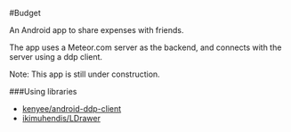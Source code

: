 #Budget

An Android app to share expenses with friends.

The app uses a Meteor.com server as the backend, and connects with the server using a ddp client.

Note: This app is still under construction.

###Using libraries

- [kenyee/android-ddp-client](https://github.com/kenyee/android-ddp-client)
- [ikimuhendis/LDrawer](https://github.com/ikimuhendis/LDrawer)